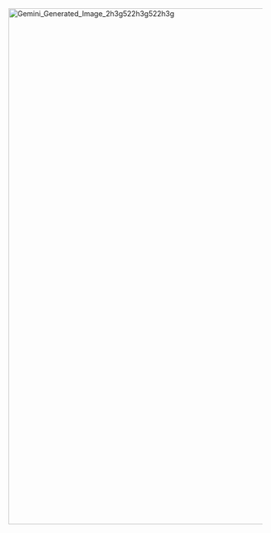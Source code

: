 <img width="1024" height="1024" alt="Gemini_Generated_Image_2h3g522h3g522h3g" src="https://github.com/user-attachments/assets/39a3a63d-4b17-4640-9c6d-0c4d9c9c1b7e" />
